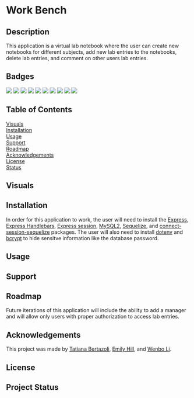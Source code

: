 # Work Bench 


## Description 
This application is a virtual lab notebook where the user can create new notebooks for different subjects, add new lab entries to the notebooks, delete lab entries, and comment on other users lab entries.

## Badges
<img src="https://img.shields.io/badge/HTML5-E34F26?style=for-the-badge&logo=html5&logoColor=white" /> 
<img src="https://img.shields.io/badge/CSS-239120?&style=for-the-badge&logo=css3&logoColor=white" />
<img src="https://img.shields.io/badge/JavaScript-F7DF1E?style=for-the-badge&logo=javascript&logoColor=black" /> 

<img src="https://img.shields.io/badge/Node.js-43853D?style=for-the-badge&logo=node.js&logoColor=white" /> 

<img src="https://img.shields.io/badge/Express.js-404D59?style=for-the-badge" /> 

<img src="https://img.shields.io/badge/Tailwind_CSS-38B2AC?style=for-the-badge&logo=tailwind-css&logoColor=white" /> 

<img src="https://img.shields.io/badge/MySQL-00000F?style=for-the-badge&logo=mysql&logoColor=white" /> 

<img src="https://img.shields.io/badge/Heroku-430098?style=for-the-badge&logo=heroku&logoColor=white" /> 

<img src="https://img.shields.io/badge/sequelize-323330?style=for-the-badge&logo=sequelize&logoColor=blue" /> 

<img src="https://img.shields.io/badge/Sequelize-52B0E7?style=for-the-badge&logo=Sequelize&logoColor=white" /> 




## Table of Contents 
[Visuals](#visuals)<br>
[Installation](#installation)<br>
[Usage](#usage)<br>
[Support](#support)<br>
[Roadmap](#roadmap)<br>
[Acknowledgements](#acknowledgements)<br>
[License](#license)<br>
[Status](#project-status)

## Visuals

## Installation 
In order for this application to work, the user will need to install the <a href="https://expressjs.com/en/starter/installing.html">Express</a>, <a href="https://www.npmjs.com/package/express-handlebars">Express Handlebars</a>, <a href="https://www.npmjs.com/package/express-session">Express session</a>, <a href="https://www.npmjs.com/package/mysql2">MySQL2</a>, <a href="https://www.npmjs.com/package/sequelize">Sequelize</a>, and <a href="https://www.npmjs.com/package/connect-session-sequelize">connect-session-sequelize</a> packages. The user will also need to install <a href="https://www.npmjs.com/package/dotenv">dotenv</a> and <a href="https://www.npmjs.com/package/bcrypt">bcrypt</a> to hide sensitve information like the database password.

## Usage

## Support

## Roadmap
Future iterations of this application will include the ability to add a manager and will allow only users with proper authorization to access lab entries. 

## Acknowledgements 
This project was made by <a href="https://github.com/TBertazoli">Tatiana Bertazoli</a>, <a href="https://github.com/emsaw721">Emily Hill</a>, and <a href="https://github.com/deadseal001">Wenbo Li</a>. 

## License 

## Project Status 
